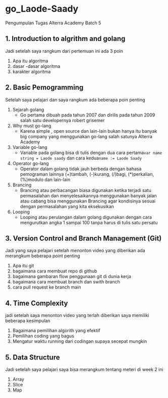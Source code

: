 # go_Laode-Saady
Pengumpulan Tugas Alterra Academy Batch 5


## 1. Introduction to algrithm and golang

Jadi setelah saya rangkum dari pertemuan ini ada 3 poin 
1.  Apa itu algoritma 
2.  dasar -dasar algoritma
3.  karakter algoritma


## 2. Basic Pemogramming

Setelah saya pelajari dan saya rangkum ada beberapa poin penting
1. Sejarah golang
   - Go pertama dibuah pada tahun 2007 dan dirilis pada tahun 2009 salah satu developernya robert grisemer
2. Why must go-lang
   - Karena simple , open source dan lain-lain bukan hanya itu banyak big company yang menggunakan go-lang salah satunya Alterra Academy
3. Variable go-lang
   - Variable pada golang bisa di tulis dengan dua cara pertama```var name string = Laode saady``` dan cara kedua```name := Laode Saady```
4. Operator go-lang
   - Operator dalam golang tidak jauh berbeda dengan bahasa pemograman lainnya (+)tambah, (-)kurang, (/)bagi, (*)perkalian, (%)modulo dan lain-lain
5. Brancing 
   - Brancing atau perbacangan biasa digunakan ketika terjadi satu permasalahan dan menyelesaikannya menggunakan banyak jalan atau cabang bisa menggunakan Brancing agar kondisinya sesuai dengan permasalahan yang kita eksekusikan
6. Looping 
   - Looping atau perulangan dalam golang digunakan dengan cara mengurutkan angka 1 sampai 100 tanpa harus di tulis satu persatu


## 3. Version Control and Branch Management (Git)

Jadi yang saya pelajari setelah menonton video yang diberikan ada merangkum beberapa point penting
1. Apa itu git
2. bagaimana cara membuat repo di github
3. bagaimana gambaran flow penggunaan git di dunia kerja
4. bagaimana cara membuat branch dan swith branch
5. cara pull request ke branch main
   

## 4. Time Complexity

jadi setelah saya menonton video yang terlah diberikan saya memiliki beberapa kesimpulan

1. Bagaimana pemilihan algorith yang efektif
2. Pemilihan coding yang bagus
3. Mengatur waktu running dari codingan supaya secepat mungkin


## 5. Data Structure

Jadi setelah saya pelajari saya bisa merangkum tentang meteri di week 2 ini
1. Array
2. Slice
3. Map